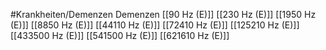 #Krankheiten/Demenzen
Demenzen
[[90 Hz (E)]]
[[230 Hz (E)]]
[[1950 Hz (E)]]
[[8850 Hz (E)]]
[[44110 Hz (E)]]
[[72410 Hz (E)]]
[[125210 Hz (E)]]
[[433500 Hz (E)]]
[[541500 Hz (E)]]
[[621610 Hz (E)]]